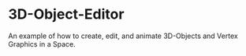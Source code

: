 # 3D-Object-Editor
An example of how to create, edit, and animate 3D-Objects and Vertex Graphics in a Space.
